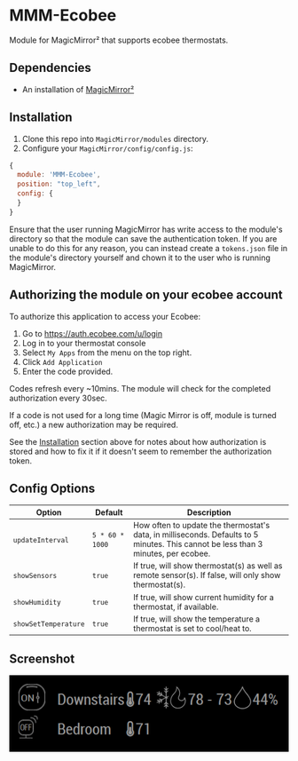 # MMM-Ecobee

Module for MagicMirror² that supports ecobee thermostats.

## Dependencies

* An installation of [MagicMirror²](https://github.com/MichMich/MagicMirror)

## Installation

1. Clone this repo into `MagicMirror/modules` directory.
1. Configure your `MagicMirror/config/config.js`:

```js
{
  module: 'MMM-Ecobee',
  position: "top_left",
  config: {
  }
}
```

Ensure that the user running MagicMirror has write access to the module's directory so that the module can save the authentication token. If you are unable to do this for any reason, you can instead create a `tokens.json` file in the module's directory yourself and chown it to the user who is running MagicMirror.

## Authorizing the module on your ecobee account

To authorize this application to access your Ecobee:

1. Go to <https://auth.ecobee.com/u/login>
2. Log in to your thermostat console
3. Select `My Apps` from the menu on the top right.
4. Click `Add Application`
5. Enter the code provided.

Codes refresh every ~10mins.
The module will check for the completed authorization every 30sec.

If a code is not used for a long time (Magic Mirror is off, module is turned off, etc.) a new authorization may be required.

See the [Installation](#installation) section above for notes about how authorization is stored and how to fix it if it doesn't seem to remember the authorization token.

## Config Options

| **Option** | **Default** | **Description** |
| --- | --- | --- |
| `updateInterval` | `5 * 60 * 1000` | How often to update the thermostat's data, in milliseconds. Defaults to 5 minutes. This cannot be less than 3 minutes, per ecobee. |
| `showSensors` | `true` | If true, will show thermostat(s) as well as remote sensor(s). If false, will only show thermostat(s). |
| `showHumidity` | `true` | If true, will show current humidity for a thermostat, if available. |
| `showSetTemperature` | `true` | If true, will show the temperature a thermostat is set to cool/heat to. |

## Screenshot

![Screenshot](/sample.png?raw=true)
